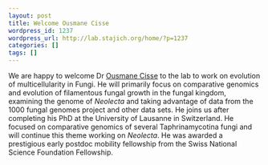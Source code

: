 ```yaml
---
layout: post
title: Welcome Ousmane Cisse
wordpress_id: 1237
wordpress_url: http://lab.stajich.org/home/?p=1237
categories: []
tags: []
---
```

We are happy to welcome Dr [Ousmane Cisse](/members/ousmane-cisse/) to the lab to work on evolution of multicellularity in Fungi. He will primarily focus on comparative genomics and evolution of filamentous fungal growth in the fungal kingdom, examining the genome of _Neolecta_ and taking advantage of data from the 1000 fungal genomes project and other data sets. He joins us after completing his PhD at the University of Lausanne in Switzerland. He focused on comparative genomics of several Taphrinamycotina fungi and will continue this theme working on _Neolecta_. He was awarded a prestigious early postdoc mobility fellowship from the Swiss National Science Foundation Fellowship.
